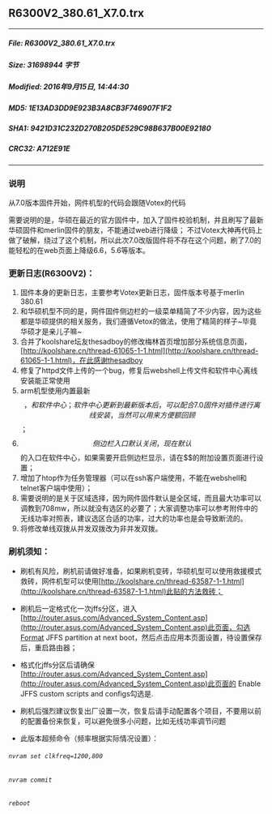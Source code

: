 ## R6300V2_380.61_X7.0.trx
 * * *
##### File: R6300V2_380.61_X7.0.trx
##### Size: 31698944 字节
##### Modified: 2016年9月15日, 14:44:30
##### MD5: 1E13AD3DD9E923B3A8CB3F746907F1F2
##### SHA1: 9421D31C232D270B205DE529C98B637B00E92180
##### CRC32: A712E91E

* * *
### 说明
从7.0版本固件开始，网件机型的代码会跟随Votex的代码

需要说明的是，华硕在最近的官方固件中，加入了固件校验机制，并且刷写了最新华硕固件和merlin固件的朋友，不能通过web进行降级；
不过Votex大神再代码上做了破解，绕过了这个机制，所以此次7.0改版固件将不存在这个问题，刷了7.0的能轻松的在web页面上降级6.6，5.6等版本。
### 更新日志(R6300V2)：
1. 固件本身的更新日志，主要参考Votex更新日志，固件版本号基于merlin 380.61
2. 和华硕机型不同的是，网件固件侧边栏的一级菜单精简了不少内容，因为这些都是华硕提供的相关服务，我们遵循Vetox的做法，使用了精简的样子~毕竟华硕才是亲儿子嘛~
3. 合并了koolshare坛友thesadboy的修改梅林首页增加部分系统信息页面，[http://koolshare.cn/thread-61065-1-1.html](http://koolshare.cn/thread-61065-1-1.html)，在此感谢thesadboy
4. 修复了httpd文件上传的一个bug，修复后webshell上传文件和软件中心离线安装能正常使用
5. arm机型使用内置最新$$，和软件中心；软件中心更新到最新版本后，可以配合7.0固件对插件进行离线安装，当然可以用来方便额回顾$$；
6. $$侧边栏入口默认关闭，现在默认$$的入口在软件中心，如果需要开启侧边栏显示，请在$$的附加设置页面进行设置；
7. 增加了htop作为任务管理器（可以在ssh客户端使用，不能在webshell和telnet客户端中使用）；
8.  需要说明的是关于区域选择，因为网件固件默认是全区域，而且最大功率可以调教到708mw，所以就没有选区的必要了；大家调整功率可以参考附件中的无线功率对照表，建议选区合适的功率，过大的功率也是会导致断流的。
9. 将修改单线双拨从并发双拨改为非并发双拨。

### 刷机须知：
* 刷机有风险，刷机前请做好准备，如果刷机变砖，华硕机型可以使用救援模式救砖，网件机型可以使用[http://koolshare.cn/thread-63587-1-1.html](http://koolshare.cn/thread-63587-1-1.html)此贴的方法救砖；
* 刷机后一定格式化一次jffs分区，进入[http://router.asus.com/Advanced_System_Content.asp](http://router.asus.com/Advanced_System_Content.asp)此页面，勾选Format JFFS partition at next boot，然后点击应用本页面设置，待设置保存后，重启路由器；
* 格式化jffs分区后请确保[http://router.asus.com/Advanced_System_Content.asp](http://router.asus.com/Advanced_System_Content.asp)此页面的 Enable JFFS custom scripts and configs勾选是.
* 刷机后强烈建议恢复出厂设置一次，恢复后请手动配置各个项目，不要用以前的配置备份来恢复，可以避免很多小问题，比如无线功率调节问题

* 此版本超频命令（频率根据实际情况设置）：
###### `nvram set clkfreq=1200,800`
###### `nvram commit`
###### `reboot`


